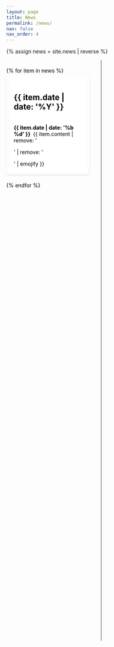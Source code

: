 ```yaml
---
layout: page
title: News
permalink: /news/
nav: false
nav_order: 4
---
```

<style>
#news-timeline {
    color: black;
    position: relative;
    width: 100%;
    min-height: 1500px; /* Ensure container has a minimum height */
    padding: 20px 0;
}

#news-timeline,
#news-timeline * { /* Targets #news-timeline and all its child elements */
    color: black; /* Sets text color to black */
}


.timeline-spine {
    color: rgba(100, 100, 100, 0.75);
    position: absolute;
    left: 50%;
    top: 0;
    bottom: 0;
    width: 2px;
    background-color: rgba(100, 100, 100, 0.75);
    z-index: 1; /* Ensure it's above connecting lines */
}

.news-item {
    color: rgba(100, 100, 100, 0.75);
    position: relative;
    width: 40%;
    margin-bottom: 20px;
    padding: 10px;
    box-shadow: 0 2px 4px rgba(0,0,0,0.1);
}

.news-left, .news-right {
    color: rgba(100, 100, 100, 0.75);
    clear: both;
}

.news-left::before, .news-right::before {
    content: '';
    position: absolute;
    top: 50%;
    width: 25%; /* Adjust if needed */
    height: 2px;
    background-color: #333;
    z-index: 0;
}

.news-left::before {
    left: 100%;
}

.news-right::before {
    right: 100%;
}

.news-left {
    float: left;
    margin-right: 10%;
}

.news-right {
    float: right;
    margin-left: 10%;
}

.news-content {
    background-color: #fff;
    padding: 10px;
}

</style>

{% assign news = site.news | reverse %}

<div id="news-timeline">
    <div class="timeline-spine"></div> <!-- Central spine of the timeline -->
    <!-- Placeholder loop: Replace with your template engine's loop syntax -->
    {% for item in news %}
    <div class="news-item" data-year="{{ item.date | date: '%Y' }}">
        <div class="news-content">
        <h2> {{ item.date | date: '%Y' }} </h2> <br>
        <b> {{ item.date | date: '%b %d' }} </b>&nbsp;{{ item.content | remove: '<p>' | remove: '</p>' | emojify }}
        </div>
    </div>
    {% endfor %}
</div>

<script type='text/javascript'>
    document.addEventListener("DOMContentLoaded", function() {
    const newsItems = document.querySelectorAll('.news-item');
    let maxHeight = 0;

    newsItems.forEach(item => {
        var year = parseInt(item.getAttribute('data-year'), 10);
        if(year % 2 === 0) {
            // Even year, goes to the left
            item.classList.add('news-left');
        } else {
            // Odd year, goes to the right
            item.classList.add('news-right');
        }
    });

    newsItems.forEach(function(item) {
        // Calculate the bottom position of each news item
        let itemBottom = item.offsetTop + item.offsetHeight;
        if (itemBottom > maxHeight) {
            maxHeight = itemBottom;
        }
    });

    // Adjust the timeline spine height
    const timelineSpine = document.querySelector('.timeline-spine');
    timelineSpine.style.height = (maxHeight + 50) + 'px'; // +20 for a little extra space

});
</script>
